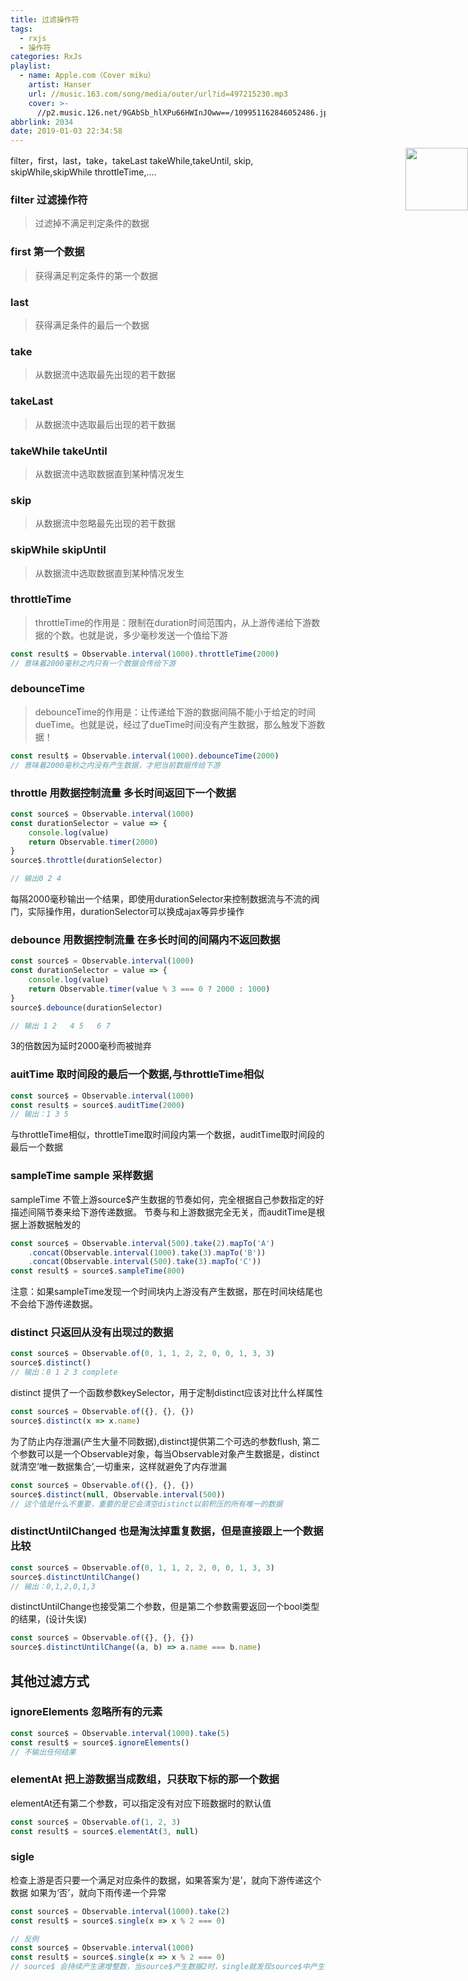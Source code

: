 ```yaml
---
title: 过滤操作符
tags:
  - rxjs
  - 操作符
categories: RxJs
playlist:
  - name: Apple.com（Cover miku）
    artist: Hanser
    url: //music.163.com/song/media/outer/url?id=497215230.mp3
    cover: >-
      //p2.music.126.net/9GAbSb_hlXPu66HWInJOww==/109951162846052486.jpg?param=90y90
abbrlink: 2034
date: 2019-01-03 22:34:58
---
```


<img src="//p2.music.126.net/9GAbSb_hlXPu66HWInJOww==/109951162846052486.jpg?param=90y90" width = "100" height = "100" div align=right style="position: absolute; right: 0; margin-top: -10px;" />
filter，first，last，take，takeLast
takeWhile,takeUntil,
skip,
skipWhile,skipWhile
throttleTime,....

<!-- more -->

### filter 过滤操作符
> 过滤掉不满足判定条件的数据

### first 第一个数据
> 获得满足判定条件的第一个数据

### last
> 获得满足条件的最后一个数据

### take
> 从数据流中选取最先出现的若干数据

### takeLast
> 从数据流中选取最后出现的若干数据

### takeWhile takeUntil
> 从数据流中选取数据直到某种情况发生

### skip
> 从数据流中忽略最先出现的若干数据

### skipWhile skipUntil
> 从数据流中选取数据直到某种情况发生

### throttleTime
> throttleTime的作用是：限制在duration时间范围内，从上游传递给下游数据的个数。也就是说，多少毫秒发送一个值给下游
```js
const result$ = Observable.interval(1000).throttleTime(2000)
// 意味着2000毫秒之内只有一个数据会传给下游
```

### debounceTime
> debounceTime的作用是：让传递给下游的数据间隔不能小于给定的时间dueTime。也就是说，经过了dueTime时间没有产生数据，那么触发下游数据！
```js
const result$ = Observable.interval(1000).debounceTime(2000)
// 意味着2000毫秒之内没有产生数据，才把当前数据传给下游
```

### throttle 用数据控制流量 多长时间返回下一个数据
```js
const source$ = Observable.interval(1000)
const durationSelector = value => {
    console.log(value)
    return Observable.timer(2000)
}
source$.throttle(durationSelector)

// 输出0 2 4
```
每隔2000毫秒输出一个结果，即使用durationSelector来控制数据流与不流的阀门，实际操作用，durationSelector可以换成ajax等异步操作

### debounce 用数据控制流量 在多长时间的间隔内不返回数据
```js
const source$ = Observable.interval(1000)
const durationSelector = value => {
    console.log(value)
    return Observable.timer(value % 3 === 0 ? 2000 : 1000)
}
source$.debounce(durationSelector)

// 输出 1 2   4 5   6 7 
```
3的倍数因为延时2000毫秒而被抛弃

### auitTime 取时间段的最后一个数据,与throttleTime相似
```js
const source$ = Observable.interval(1000)
const result$ = source$.auditTime(2000)
// 输出：1 3 5
```
与throttleTime相似，throttleTime取时间段内第一个数据，auditTime取时间段的最后一个数据

### sampleTime sample 采样数据
sampleTime 不管上游source$产生数据的节奏如何，完全根据自己参数指定的好描述间隔节奏来给下游传递数据。
节奏与和上游数据完全无关，而auditTime是根据上游数据触发的
```js
const source$ = Observable.interval(500).take(2).mapTo('A')
    .concat(Observable.interval(1000).take(3).mapTo('B'))
    .concat(Observable.interval(500).take(3).mapTo('C'))
const result$ = source$.sampleTime(800)
```
注意：如果sampleTime发现一个时间块内上游没有产生数据，那在时间块结尾也不会给下游传递数据。

### distinct 只返回从没有出现过的数据
```js
const source$ = Observable.of(0, 1, 1, 2, 2, 0, 0, 1, 3, 3)
source$.distinct()
// 输出：0 1 2 3 complete
```
distinct 提供了一个函数参数keySelector，用于定制distinct应该对比什么样属性
```js
const source$ = Observable.of({}, {}, {})
source$.distinct(x => x.name)
```
为了防止内存泄漏(产生大量不同数据),distinct提供第二个可选的参数flush,
第二个参数可以是一个Observable对象，每当Observable对象产生数据是，distinct就清空‘唯一数据集合’,一切重来，这样就避免了内存泄漏
```js
const source$ = Observable.of({}, {}, {})
source$.distinct(null, Observable.interval(500))
// 这个值是什么不重要，重要的是它会清空distinct以前积压的所有唯一的数据
```

### distinctUntilChanged 也是淘汰掉重复数据，但是直接跟上一个数据比较
```js
const source$ = Observable.of(0, 1, 1, 2, 2, 0, 0, 1, 3, 3)
source$.distinctUntilChange()
// 输出：0,1,2,0,1,3
```
distinctUntilChange也接受第二个参数，但是第二个参数需要返回一个bool类型的结果，(设计失误)
```js
const source$ = Observable.of({}, {}, {})
source$.distinctUntilChange((a, b) => a.name === b.name)
```

## 其他过滤方式
### ignoreElements 忽略所有的元素
```js
const source$ = Observable.interval(1000).take(5)
const result$ = source$.ignoreElements()
// 不输出任何结果
```
### elementAt 把上游数据当成数组，只获取下标的那一个数据
elementAt还有第二个参数，可以指定没有对应下班数据时的默认值
```js
const source$ = Observable.of(1, 2, 3)
const result$ = source$.elementAt(3, null)
```

### sigle 
检查上游是否只要一个满足对应条件的数据，如果答案为‘是’，就向下游传递这个数据
如果为‘否’，就向下雨传递一个异常
```js
const source$ = Observable.interval(1000).take(2)
const result$ = source$.single(x => x % 2 === 0)

// 反例
const source$ = Observable.interval(1000)
const result$ = source$.single(x => x % 2 === 0)
// source$ 会持续产生递增整数，当source$产生数据2时，single就发现source$中产生了两个偶数，这时候就会立刻向下游传递下面的错误
```